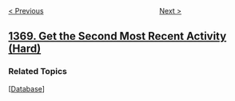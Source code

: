 <!--|This file generated by command(leetcode description); DO NOT EDIT.    |-->
<!--+----------------------------------------------------------------------+-->
<!--|@author    openset <openset.wang@gmail.com>                           |-->
<!--|@link      https://github.com/openset                                 |-->
<!--|@home      https://github.com/openset/leetcode                        |-->
<!--+----------------------------------------------------------------------+-->

[< Previous](../minimum-cost-to-make-at-least-one-valid-path-in-a-grid "Minimum Cost to Make at Least One Valid Path in a Grid")
　　　　　　　　　　　　　　　　
[Next >](../increasing-decreasing-string "Increasing Decreasing String")

## [1369. Get the Second Most Recent Activity (Hard)](https://leetcode.com/problems/get-the-second-most-recent-activity "获取最近第二次的活动")



### Related Topics
  [[Database](../../tag/database/README.md)]
